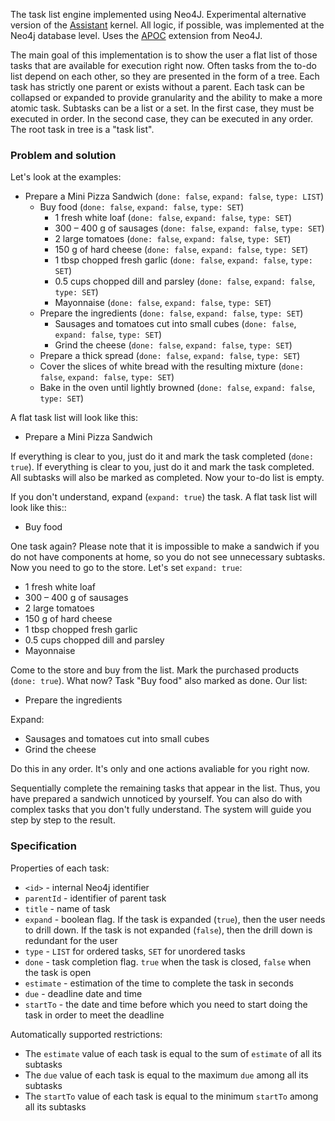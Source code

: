 The task list engine implemented using Neo4J. Experimental alternative version of the [Assistant](https://github.com/char16t/assistant) kernel. All logic, if possible, was implemented at the Neo4j database level. Uses the [APOC](https://neo4j.com/developer/neo4j-apoc/) extension from Neo4J.

The main goal of this implementation is to show the user a flat list of those tasks that are available for execution right now. Often tasks from the to-do list depend on each other, so they are presented in the form of a tree. Each task has strictly one parent or exists without a parent. Each task can be collapsed or expanded to provide granularity and the ability to make a more atomic task. Subtasks can be a list or a set. In the first case, they must be executed in order. In the second case, they can be executed in any order. The root task in tree is a "task list".

### Problem and solution

Let's look at the examples:

 * Prepare a Mini Pizza Sandwich (`done: false`, `expand: false`, `type: LIST`)
   * Buy food (`done: false`, `expand: false`, `type: SET`)
     * 1 fresh white loaf (`done: false`, `expand: false`, `type: SET`)
     * 300 – 400 g of sausages (`done: false`, `expand: false`, `type: SET`)
     * 2 large tomatoes (`done: false`, `expand: false`, `type: SET`)
     * 150 g of hard cheese (`done: false`, `expand: false`, `type: SET`)
     * 1 tbsp chopped fresh garlic (`done: false`, `expand: false`, `type: SET`)
     * 0.5 cups chopped dill and parsley (`done: false`, `expand: false`, `type: SET`)
     * Mayonnaise (`done: false`, `expand: false`, `type: SET`)
   * Prepare the ingredients (`done: false`, `expand: false`, `type: SET`)
     * Sausages and tomatoes cut into small cubes (`done: false`, `expand: false`, `type: SET`)
     * Grind the cheese (`done: false`, `expand: false`, `type: SET`)
   * Prepare a thick spread (`done: false`, `expand: false`, `type: SET`)
   * Cover the slices of white bread with the resulting mixture (`done: false`, `expand: false`, `type: SET`)
   * Bake in the oven until lightly browned (`done: false`, `expand: false`, `type: SET`)

A flat task list will look like this:

 * Prepare a Mini Pizza Sandwich

If everything is clear to you, just do it and mark the task completed (`done: true`). If everything is clear to you, just do it and mark the task completed. All subtasks will also be marked as completed. Now your to-do list is empty. 

If you don't understand, expand (`expand: true`) the task. A flat task list will look like this::

 * Buy food

One task again? Please note that it is impossible to make a sandwich if you do not have components at home, so you do not see unnecessary subtasks. Now you need to go to the store. Let's set `expand: true`:

 * 1 fresh white loaf
 * 300 – 400 g of sausages
 * 2 large tomatoes
 * 150 g of hard cheese
 * 1 tbsp chopped fresh garlic
 * 0.5 cups chopped dill and parsley
 * Mayonnaise

Come to the store and buy from the list. Mark the purchased products (`done: true`). What now? Task "Buy food" also marked as done. Our list:

 * Prepare the ingredients

Expand:

 * Sausages and tomatoes cut into small cubes
 * Grind the cheese

Do this in any order. It's only and one actions avaliable for you right now.

Sequentially complete the remaining tasks that appear in the list. Thus, you have prepared a sandwich unnoticed by yourself. You can also do with complex tasks that you don't fully understand. The system will guide you step by step to the result.

### Specification

Properties of each task:

 * `<id>` - internal Neo4j identifier
 * `parentId` - identifier of parent task
 * `title` - name of task
 * `expand` - boolean flag. If the task is expanded (`true`), then the user needs to drill down. If the task is not expanded (`false`), then the drill down is redundant for the user
 * `type` - `LIST` for ordered tasks, `SET` for unordered tasks
 * `done` - task completion flag. `true` when the task is closed, `false` when the task is open
 * `estimate` - estimation of the time to complete the task in seconds
 * `due` - deadline date and time
 * `startTo` - the date and time before which you need to start doing the task in order to meet the deadline

Automatically supported restrictions:

 * The `estimate` value of each task is equal to the sum of `estimate` of all its subtasks
 * The `due` value of each task is equal to the maximum `due` among all its subtasks
 * The `startTo` value of each task is equal to the minimum `startTo` among all its subtasks


